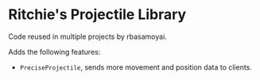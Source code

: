 # Ritchie's Projectile Library

Code reused in multiple projects by rbasamoyai.

Adds the following features:
- `PreciseProjectile`, sends more movement and position data to clients.

